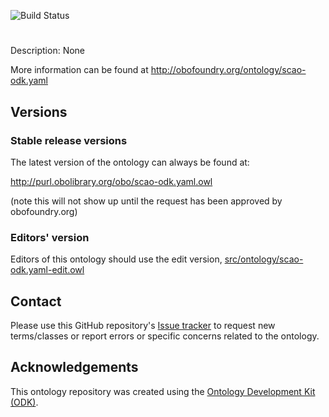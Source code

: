 
![Build Status](https://github.com//scao-odk.yaml/actions/workflows/qc.yml/badge.svg)
# 

Description: None

More information can be found at http://obofoundry.org/ontology/scao-odk.yaml

## Versions

### Stable release versions

The latest version of the ontology can always be found at:

http://purl.obolibrary.org/obo/scao-odk.yaml.owl

(note this will not show up until the request has been approved by obofoundry.org)

### Editors' version

Editors of this ontology should use the edit version, [src/ontology/scao-odk.yaml-edit.owl](src/ontology/scao-odk.yaml-edit.owl)

## Contact

Please use this GitHub repository's [Issue tracker](https://github.com//scao-odk.yaml/issues) to request new terms/classes or report errors or specific concerns related to the ontology.

## Acknowledgements

This ontology repository was created using the [Ontology Development Kit (ODK)](https://github.com/INCATools/ontology-development-kit).